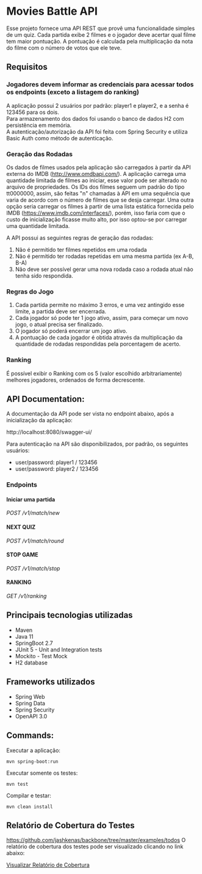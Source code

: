 # Movies Battle API

Esse projeto fornece uma API REST que provê uma funcionalidade simples de um quiz. Cada partida exibe 2 filmes e 
o jogador deve acertar qual filme tem maior pontuação. A pontuação é calculada pela multiplicação da nota do filme com 
o número de votos que ele teve.

## Requisitos

### Jogadores devem informar as credenciais para acessar todos os endpoints (exceto a listagem do ranking)

A aplicação possui 2 usuários por padrão: player1 e player2, e a senha é 123456 para os dois.<br>
Para armazenamento dos dados foi usando o banco de dados H2 com persistência em memória.<br>
A autenticação/autorização da API foi feita com Spring Security e utiliza Basic Auth como método de autenticação. <br>

### Geração das Rodadas

Os dados de filmes usados pela aplicação são carregados à partir da API externa do IMDB (http://www.omdbapi.com/).
A aplicação carrega uma quantidade limitada de filmes ao iniciar, esse valor pode ser alterado no arquivo de propriedades.
Os IDs dos filmes seguem um padrão do tipo tt0000000, assim, são feitas "n" chamadas à API em uma sequência que varia de 
acordo com o número de filmes que se desja carregar. Uma outra opção seria carregar os filmes à partir de uma lista estática
fornecida pelo IMDB (https://www.imdb.com/interfaces/), porém, isso faria com que o custo de inicialização ficasse muito alto,
por isso optou-se por carregar uma quantidade limitada.

A API possui as seguintes regras de geração das rodadas:

1. Não é permitido ter filmes repetidos em uma rodada
2. Não é permitido ter rodadas repetidas em uma mesma partida (ex A-B, B-A)
3. Não deve ser possível gerar uma nova rodada caso a rodada atual não tenha sido respondida.

### Regras do Jogo

1. Cada partida permite no máximo 3 erros, e uma vez antingido esse limite, a partida deve ser encerrada.
2. Cada jogador só pode ter 1 jogo ativo, assim, para começar um novo jogo, o atual precisa ser finalizado.
3. O jogador só poderá encerrar um jogo ativo.
4. A pontuação de cada jogador é obtida através da multiplicação da quantidade de rodadas respondidas pela porcentagem de acerto.

### Ranking

É possível exibir o Ranking com os 5 (valor escolhido arbitrariamente) melhores jogadores, ordenados de forma decrescente.

## API Documentation:

A documentação da API pode ser vista no endpoint abaixo, após a inicialização da aplicação:

http://localhost:8080/swagger-ui/

Para autenticação na API são disponibilizados, por padrão, os seguintes usuários:

- user/password: player1 / 123456
- user/password: player2 / 123456

### Endpoints

#### Iniciar uma partida

_POST /v1/match/new_

#### NEXT QUIZ

_POST /v1/match/round_

#### STOP GAME

_POST /v1/match/stop_

#### RANKING

_GET /v1/ranking_

## Principais tecnologias utilizadas

* Maven
* Java 11
* SpringBoot 2.7
* JUnit 5 - Unit and Integration tests
* Mockito - Test Mock
* H2 database

## Frameworks utilizados

* Spring Web
* Spring Data
* Spring Security
* OpenAPI 3.0

## Commands:

Executar a aplicação:

    mvn spring-boot:run

Executar somente os testes:

    mvn test

Compilar e testar:

    mvn clean install

## Relatório de Cobertura do Testes
https://github.com/jashkenas/backbone/tree/master/examples/todos
O relatório de cobertura dos testes pode ser visualizado clicando no link abaixo:

[Visualizar Relatório de Cobertura](https://htmlpreview.github.io/?https://github.com/robsongomes/ada-movies-battle/blob/main/htmlReport/index.html)